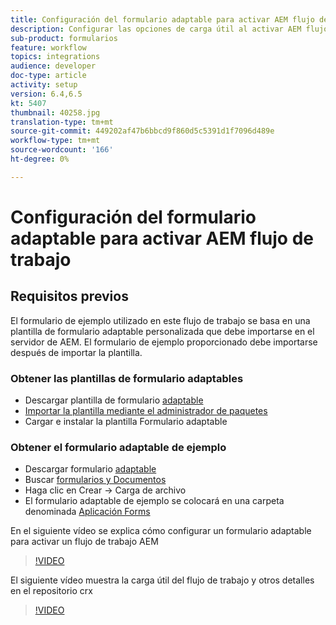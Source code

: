 ```yaml
---
title: Configuración del formulario adaptable para activar AEM flujo de trabajo
description: Configurar las opciones de carga útil al activar AEM flujo de trabajo al enviar el formulario
sub-product: formularios
feature: workflow
topics: integrations
audience: developer
doc-type: article
activity: setup
version: 6.4,6.5
kt: 5407
thumbnail: 40258.jpg
translation-type: tm+mt
source-git-commit: 449202af47b6bbcd9f860d5c5391d1f7096d489e
workflow-type: tm+mt
source-wordcount: '166'
ht-degree: 0%

---
```



# Configuración del formulario adaptable para activar AEM flujo de trabajo

## Requisitos previos

El formulario de ejemplo utilizado en este flujo de trabajo se basa en una plantilla de formulario adaptable personalizada que debe importarse en el servidor de AEM. El formulario de ejemplo proporcionado debe importarse después de importar la plantilla.

### Obtener las plantillas de formulario adaptables

* Descargar plantilla de formulario [adaptable](assets/af-form-template.zip)
* [Importar la plantilla mediante el administrador de paquetes](http://localhost:4502/crx/packmgr/index.jsp)
* Cargar e instalar la plantilla Formulario adaptable

### Obtener el formulario adaptable de ejemplo

* Descargar formulario [adaptable](assets/peak-application-form.zip)
* Buscar [formularios y Documentos](http://localhost:4502/aem/forms.html/content/dam/formsanddocuments)
* Haga clic en Crear -> Carga de archivo
* El formulario adaptable de ejemplo se colocará en una carpeta denominada [Aplicación Forms](http://localhost:4502/aem/forms.html/content/dam/formsanddocuments/applicationforms)

En el siguiente vídeo se explica cómo configurar un formulario adaptable para activar un flujo de trabajo AEM
>[!VIDEO](https://video.tv.adobe.com/v/40258/?quality=9&learn=on)

El siguiente vídeo muestra la carga útil del flujo de trabajo y otros detalles en el repositorio crx

>[!VIDEO](https://video.tv.adobe.com/v/40259/?quality=9&learn=on)



